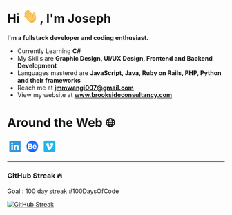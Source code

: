 <h1>Hi <img src="Data/wave.gif" width=40 >, I'm Joseph</h1>


**I'm a fullstack developer and coding enthusiast.**

- Currently Learning **C#**
- My Skills are **Graphic Design, UI/UX Design, Frontend and Backend Development**
- Languages mastered are **JavaScript, Java, Ruby on Rails, PHP, Python and their frameworks**
- Reach me at **jmmwangi007@gmail.com**
- View my website at **www.brooksideconsultancy.com**


# Around the Web &#127760; 

[<img src="Data/linkedin.svg" width="36">](https://www.linkedin.com/in/jmmwangi007/)
[<img src="Data/behance.svg" width="36">](https://www.behance.com/jmmwangi007/)
[<img src="Data/vimeo.svg" width="36">](https://www.vimeo.com/jmmwangi007/)

---
<!-- [![Top Languages](https://github-readme-stats.vercel.app/api/top-langs/?username=rohan-kiratsata&layout=compact)](https://github.com/anuraghazra/github-readme-stats) -->


### GitHub Streak &#128293;
Goal : 100 day streak #100DaysOfCode

[![GitHub Streak](https://github-readme-streak-stats.herokuapp.com/?user=jmmwangi007)](https://git.io/streak-stats)


<!-- [![trophy](https://github-profile-trophy.vercel.app/?username=rohan-kiratsata&theme=onedark)](https://github.com/ryo-ma/github-profile-trophy) -->

